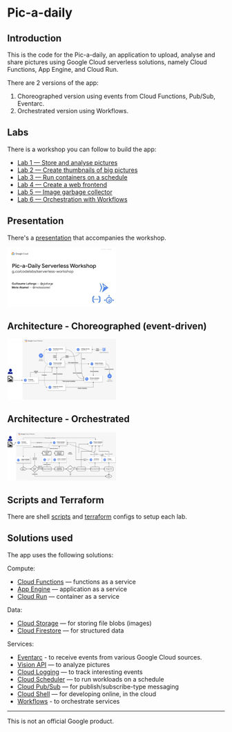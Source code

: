 # Pic-a-daily

## Introduction

This is the code for the Pic-a-daily, an application to upload, analyse and
share pictures using Google Cloud serverless solutions, namely Cloud Functions,
App Engine, and Cloud Run.

There are 2 versions of the app:

1. Choreographed version using events from Cloud Functions, Pub/Sub, Eventarc.
2. Orchestrated version using Workflows.

## Labs

There is a workshop you can follow to build the app:

* [Lab 1 — Store and analyse pictures](https://codelabs.developers.google.com/codelabs/cloud-picadaily-lab1)
* [Lab 2 — Create thumbnails of big pictures](https://codelabs.developers.google.com/codelabs/cloud-picadaily-lab2)
* [Lab 3 — Run containers on a schedule](https://codelabs.developers.google.com/codelabs/cloud-picadaily-lab3)
* [Lab 4 — Create a web frontend](https://codelabs.developers.google.com/codelabs/cloud-picadaily-lab4)
* [Lab 5 — Image garbage collector](https://codelabs.developers.google.com/codelabs/cloud-picadaily-lab5)
* [Lab 6 — Orchestration with Workflows](https://codelabs.developers.google.com/codelabs/cloud-picadaily-lab6)

## Presentation

There's a [presentation](https://speakerdeck.com/meteatamel/pic-a-daily-serverless-workshop) that accompanies the workshop.

<a href="https://speakerdeck.com/meteatamel/pic-a-daily-serverless-workshop">
    <img alt="Pic-a-Daily Serverless Workshop" src="pic-a-daily-presentation.png" width="50%" height="50%">
</a>

## Architecture - Choreographed (event-driven)

<img alt="Pic-a-daily Architecture - Choreographed" src="pic-a-daily-architecture-events.png" width="50%" height="50%">

## Architecture - Orchestrated

<img alt="Pic-a-daily Architecture - Orchestrated" src="pic-a-daily-architecture-workflows.png" width="50%" height="50%">

## Scripts and Terraform

There are shell [scripts](scripts) and [terraform](terraform) configs to setup each lab.

## Solutions used

The app uses the following solutions:

Compute:

* [Cloud Functions](https://cloud.google.com/functions/) — functions as a service
* [App Engine](https://cloud.google.com/appengine/) — application as a service
* [Cloud Run](https://cloud.google.com/run/) — container as a service

Data:

* [Cloud Storage](https://cloud.google.com/storage/) — for storing file blobs (images)
* [Cloud Firestore](https://cloud.google.com/firestore/) — for structured data

Services:

* [Eventarc](https://cloud.google.com/run/docs/quickstarts/events) - to receive events from various Google Cloud sources.
* [Vision API](https://cloud.google.com/vision/) — to analyze pictures
* [Cloud Logging](https://cloud.google.com/logging/) — to track interesting events
* [Cloud Scheduler](https://cloud.google.com/scheduler/) — to run workloads on a schedule
* [Cloud Pub/Sub](https://cloud.google.com/pubsub) — for publish/subscribe-type messaging
* [Cloud Shell](https://cloud.google.com/shell) — for developing online, in the cloud
* [Workflows](https://cloud.google.com/workflows) - to orchestrate services

-------

This is not an official Google product.
